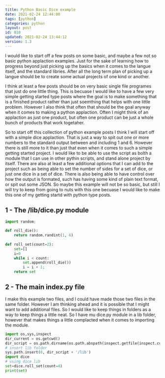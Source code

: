 ```yaml
---
title: Python Basic Dice example
date: 2021-02-24 12:44:00
tags: [python]
categories: python
layout: post
id: 810
updated: 2021-02-24 13:44:12
version: 1.3
---
```


I would like to start off a few posts on some basic, and maybe a few not so basic python applaction examples. Just for the sake of learning how to progress beyond just picking up the basics when it comes to the langue itself, and the standard libries. After all the long term plan of picking up a langue should be to create some actual projects of one kind or another.

I think at least a few posts should be on very basic single file programes that just do one little thing. This is becuase I would like to have a few very simple getting started type posts where the goal is to make something that is a finished product rather than just soemthing that helps with one little problem. However I also think that often that should be the goal anyway when it comes to making a python applaction. Often I might think of an applaction as just one product, but often one product can be just a whole bunch of products that work togetaher.

So to start off this collection of python example posts I think I will start off with a simple dice applaction. That is just a way to spit out one or more numbers to the standard output between and including 1 and 6. However there is still more to it than just that even when it comes to such a simple getting started project. I would like to be able to use the script as bolth a module that I can use in other pythin scripts, and stand alone project by itself. There are also at least a few additional options that I can add to the project such as being able to set the number of sides for a set of dice, or just one dice in a set of dice. There is also being able to have control over how the output is formated, such has having some kind of plain text format, or spit out some JSON. So maybe this example will not be so basic, but still I will try to keep from going to nuts with this one becuase I would like to make this one of my getting startd with python type posts.

<!-- more -->


## 1 - The /lib/dice.py module

```python
import random;
 
def roll_die():
    return random.randint(1, 6)
 
def roll_set(count=2):
    set=[]
    i=0
    while i < count:
        set.append(roll_die())
        i = i + 1;
    return set
```

## 2 - The main index.py file

I make this example two files, and I could have made those two files in the same folder. However I am thinking ahead and it is possible that I might want to add additional files. So I would like to keep things in folders as a way to keep things a little neat. So I have mu dice.py module in a lib folder, however that makes things a little complacted when it comes to importing the module.

```python
import os,sys,inspect
dir_current = os.getcwd()
dir_script = os.path.dirname(os.path.abspath(inspect.getfile(inspect.currentframe())))
# insert lib folder
sys.path.insert(0, dir_script + '/lib')
import dice
# using dice lib
set=dice.roll_set(count=4)
print(set)
```